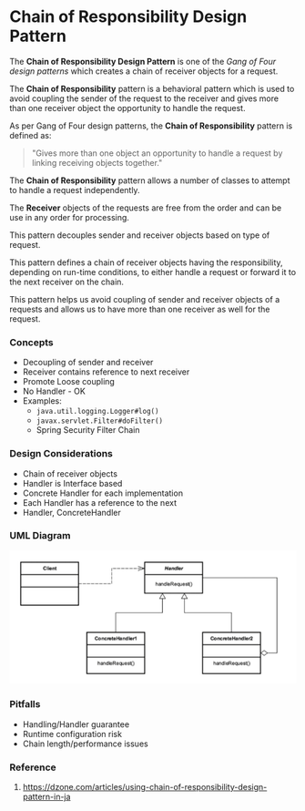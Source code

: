 # Chain of Responsibility Design Pattern

The **Chain of Responsibility Design Pattern** is one of the _Gang of Four design patterns_ which creates a chain of receiver objects for a request.

The **Chain of Responsibility** pattern is a behavioral pattern which is used to avoid coupling the sender of the request to the receiver and gives more than one receiver object the opportunity to handle the request.

As per Gang of Four design patterns, the **Chain of Responsibility** pattern is defined as:
   > "Gives more than one object an opportunity to handle a request by linking receiving objects together."

The **Chain of Responsibility** pattern allows a number of classes to attempt to handle a request independently.

The **Receiver** objects of the requests are free from the order and can be use in any order for processing.

This pattern decouples sender and receiver objects based on type of request.

This pattern defines a chain of receiver objects having the responsibility, depending on run-time conditions, to either handle a request or forward it to the next receiver on the chain.

This pattern helps us avoid coupling of sender and receiver objects of a requests and allows us to have more than one receiver as well for the request.

### Concepts

* Decoupling of sender and receiver
* Receiver contains reference to next receiver
* Promote Loose coupling
* No Handler - OK
* Examples:
    * `java.util.logging.Logger#log()`
    * `javax.servlet.Filter#doFilter()`
    * Spring Security Filter Chain

### Design Considerations

* Chain of receiver objects
* Handler is Interface based
* Concrete Handler for each implementation
* Each Handler has a reference to the next
* Handler, ConcreteHandler

### UML Diagram

![uml diagram](../../../../../../../../.github/uploads/uml/chain_responsibility.png)

### Pitfalls

* Handling/Handler guarantee
* Runtime configuration risk
* Chain length/performance issues

### Reference

1. https://dzone.com/articles/using-chain-of-responsibility-design-pattern-in-ja